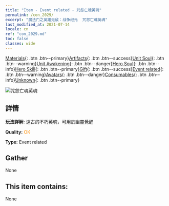 ```yaml
---
title: "Item - Event related - 咒怨亡魂英魂"
permalink: /con_2029/
excerpt: "魔法门之英雄无敌：战争纪元  咒怨亡魂英魂"
last_modified_at: 2021-07-14
locale: cn
ref: "con_2029.md"
toc: false
classes: wide
---
```

 [Materials](/ItemsCN/){: .btn .btn--primary}[Artifacts](/ItemsCN/Artifacts/){: .btn .btn--success}[Unit Soul](/ItemsCN/UnitSoul/){: .btn .btn--warning}[Unit Awakening](/ItemsCN/UnitAwakening/){: .btn .btn--danger}[Hero Soul](/ItemsCN/HeroSoul/){: .btn .btn--info}[Hero Skill](/ItemsCN/HeroSkill/){: .btn .btn--primary}[Gift](/ItemsCN/Gift/){: .btn .btn--success}[Event related](/ItemsCN/Events/){: .btn .btn--warning}[Avatars](/ItemsCN/Avatars/){: .btn .btn--danger}[Consumables](/ItemsCN/Consumables/){: .btn .btn--info}[Unknown](/ItemsCN/Unknown/){: .btn .btn--primary}

 ![咒怨亡魂英魂](/images/t/juexing_303.png)

## 詳情
 **玩法詳解:** 遠古的不朽英魂，可用於幽靈覺醒

 **Quality:** <span style="color: #FF8C00">OK</span>

 **Type:** Event related

## Gather

  None

## This item contains:

  None

